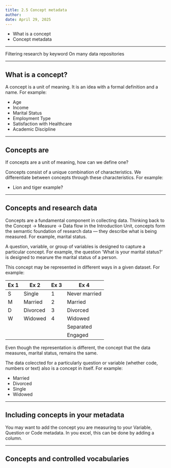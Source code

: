 ```yaml
---
title: 2.5 Concept metadata
author: 
date: April 29, 2025
---
```


- What is a concept
- Concept metadata

---
Filtering research by keyword
On many data repositories 

---
## What is a concept?

A concept is a unit of meaning. It is an idea with a formal definition and a name. For example:

- Age
- Income
- Marital Status
- Employment Type
- Satisfaction with Healthcare
- Academic Discipline

---
## Concepts are

If concepts are a unit of meaning, how can we define one?

Concepts consist of a unique combination of characteristics. We differentiate between concepts through these characteristics. 
For example:
- Lion and tiger example?

---
## Concepts and research data

Concepts are a fundamental component in collecting data. Thinking back to the Concept -> Measure -> Data flow in the Introduction Unit, concepts form the semantic foundation of research data — they describe what is being measured. For example, marital status.

A question, variable, or group of variables is designed to capture a particular concept. For example, the question 'What is your marital status?' is designed to mearure the marital status of a person.

This concept may be represented in different ways in a given dataset. For example:

| Ex 1 | Ex 2      | Ex 3   | Ex 4              |
|------|-----------|--------|-------------------|
|   S  | Single    | 1      | Never married     | 
|   M  | Married   | 2      | Married           | 
|   D  | Divorced  | 3      | Divorced          | 
|   W  | Widowed   | 4      | Widowed           | 
|      |           |        | Separated         | 
|      |           |        | Engaged           | 

Even though the representation is different, the concept that the data measures, marital status, remains the same.

The data coleccted for a particularly question or variable (whether code, numbers or text) also is a concept in itself. 
For example:
- Married
- Divorced
- Single
- Widowed

---
## Including concepts in your metadata

You may want to add the concept you are measuring to your Variable, Question or Code metadata. 
In you excel, this can be done by adding a column.

---
## Concepts and controlled vocabularies 








